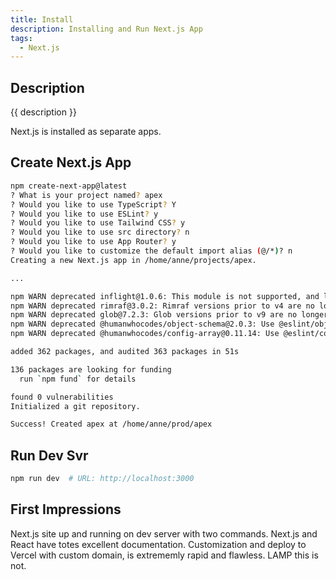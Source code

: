 ```yaml
---
title: Install
description: Installing and Run Next.js App 
tags:
  - Next.js
---
```


## Description 

{{ description }}

Next.js is installed as separate apps.  

## Create Next.js App

```bash
npm create-next-app@latest
? What is your project named? apex
? Would you like to use TypeScript? Y
? Would you like to use ESLint? y
? Would you like to use Tailwind CSS? y
? Would you like to use src directory? n
? Would you like to use App Router? y
? Would you like to customize the default import alias (@/*)? n
Creating a new Next.js app in /home/anne/projects/apex.

...

npm WARN deprecated inflight@1.0.6: This module is not supported, and leaks memory. Do not use it. Check out lru-cache if you want a good and tested way to coalesce async requests by a key value, which is much more comprehensive and powerful.
npm WARN deprecated rimraf@3.0.2: Rimraf versions prior to v4 are no longer supported
npm WARN deprecated glob@7.2.3: Glob versions prior to v9 are no longer supported
npm WARN deprecated @humanwhocodes/object-schema@2.0.3: Use @eslint/object-schema instead
npm WARN deprecated @humanwhocodes/config-array@0.11.14: Use @eslint/config-array instead

added 362 packages, and audited 363 packages in 51s

136 packages are looking for funding
  run `npm fund` for details

found 0 vulnerabilities
Initialized a git repository.

Success! Created apex at /home/anne/prod/apex
```

## Run Dev Svr

```bash
npm run dev  # URL: http://localhost:3000
```

## First Impressions

Next.js site up and running on dev server with two commands.  Next.js and React have totes excellent documentation.  Customization and deploy to Vercel with custom domain, is extrememly rapid and flawless.  LAMP this is not.
